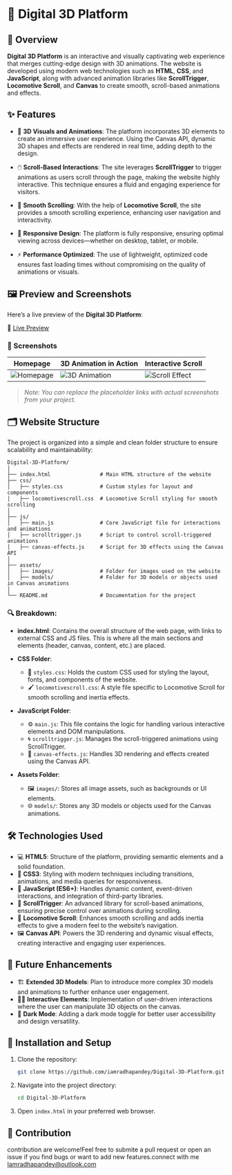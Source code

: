 

# 🚀 Digital 3D Platform

## 🌟 Overview

**Digital 3D Platform** is an interactive and visually captivating web experience that merges cutting-edge design with 3D animations. The website is developed using modern web technologies such as **HTML**, **CSS**, and **JavaScript**, along with advanced animation libraries like **ScrollTrigger**, **Locomotive Scroll**, and **Canvas** to create smooth, scroll-based animations and effects.

## ✨ Features

- 🎨 **3D Visuals and Animations**: The platform incorporates 3D elements to create an immersive user experience. Using the Canvas API, dynamic 3D shapes and effects are rendered in real time, adding depth to the design.
  
- 🖱️ **Scroll-Based Interactions**: The site leverages **ScrollTrigger** to trigger animations as users scroll through the page, making the website highly interactive. This technique ensures a fluid and engaging experience for visitors.

- 🎡 **Smooth Scrolling**: With the help of **Locomotive Scroll**, the site provides a smooth scrolling experience, enhancing user navigation and interactivity.

- 📱 **Responsive Design**: The platform is fully responsive, ensuring optimal viewing across devices—whether on desktop, tablet, or mobile.

- ⚡ **Performance Optimized**: The use of lightweight, optimized code ensures fast loading times without compromising on the quality of animations or visuals.

## 🖼️ Preview and Screenshots

Here’s a live preview of the **Digital 3D Platform**:

🔗 [Live Preview](https://iamradhapandey.github.io/Digital-3D-Platfrom/)

### 📸 Screenshots

| Homepage | 3D Animation in Action | Interactive Scroll |
| --- | --- | --- |
| ![Homepage](https://via.placeholder.com/300x200) | ![3D Animation](https://via.placeholder.com/300x200) | ![Scroll Effect](https://via.placeholder.com/300x200) |

> _Note: You can replace the placeholder links with actual screenshots from your project._

## 🗂️ Website Structure

The project is organized into a simple and clean folder structure to ensure scalability and maintainability:

```
Digital-3D-Platform/
│
├── index.html                # Main HTML structure of the website
├── css/
│   ├── styles.css            # Custom styles for layout and components
│   ├── locomotivescroll.css  # Locomotive Scroll styling for smooth scrolling
│
├── js/
│   ├── main.js               # Core JavaScript file for interactions and animations
│   ├── scrolltrigger.js      # Script to control scroll-triggered animations
│   ├── canvas-effects.js     # Script for 3D effects using the Canvas API
│
├── assets/
│   ├── images/               # Folder for images used on the website
│   ├── models/               # Folder for 3D models or objects used in Canvas animations
│
└── README.md                 # Documentation for the project
```

### 🔍 Breakdown:

- **index.html**: Contains the overall structure of the web page, with links to external CSS and JS files. This is where all the main sections and elements (header, canvas, content, etc.) are placed.
  
- **CSS Folder**: 
  - 🎨 `styles.css`: Holds the custom CSS used for styling the layout, fonts, and components of the website.
  - 🖌️ `locomotivescroll.css`: A style file specific to Locomotive Scroll for smooth scrolling and inertia effects.

- **JavaScript Folder**:
  - ⚙️ `main.js`: This file contains the logic for handling various interactive elements and DOM manipulations.
  - 🌀 `scrolltrigger.js`: Manages the scroll-triggered animations using ScrollTrigger.
  - 🎥 `canvas-effects.js`: Handles 3D rendering and effects created using the Canvas API.

- **Assets Folder**:
  - 🖼️ `images/`: Stores all image assets, such as backgrounds or UI elements.
  - 🌐 `models/`: Stores any 3D models or objects used for the Canvas animations.

## 🛠️ Technologies Used

- 💻 **HTML5**: Structure of the platform, providing semantic elements and a solid foundation.
- 🎨 **CSS3**: Styling with modern techniques including transitions, animations, and media queries for responsiveness.
- 🚀 **JavaScript (ES6+)**: Handles dynamic content, event-driven interactions, and integration of third-party libraries.
- 🎢 **ScrollTrigger**: An advanced library for scroll-based animations, ensuring precise control over animations during scrolling.
- 🧭 **Locomotive Scroll**: Enhances smooth scrolling and adds inertia effects to give a modern feel to the website’s navigation.
- 🖼️ **Canvas API**: Powers the 3D rendering and dynamic visual effects, creating interactive and engaging user experiences.

## 🔮 Future Enhancements

- 🏗️ **Extended 3D Models**: Plan to introduce more complex 3D models and animations to further enhance user engagement.
- 🧑‍💻 **Interactive Elements**: Implementation of user-driven interactions where the user can manipulate 3D objects on the canvas.
- 🌙 **Dark Mode**: Adding a dark mode toggle for better user accessibility and design versatility.

## 🚀 Installation and Setup

1. Clone the repository:
   ```bash
   git clone https://github.com/iamradhapandey/Digital-3D-Platform.git
   ```
2. Navigate into the project directory:
   ```bash
   cd Digital-3D-Platform
   ```
3. Open `index.html` in your preferred web browser.

## 🤝 Contribution
contribution are welcome!Feel free to submite a pull request or open an issue if you find bugs or want to add new features.connect with me Iamradhapandey@outlook.com
